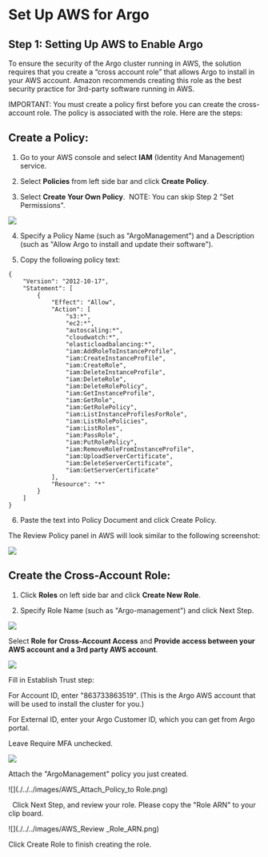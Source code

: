 # Set Up AWS for Argo

<!--per Ed, this section (creating policies and assigning the policy to a role) is only needed if a customer wants Applatix to manage their AWS cluster for them. Otherwise, our users only need to create standard AWS credentials-->

## Step 1: Setting Up AWS to Enable Argo

To ensure the security of the Argo cluster running in AWS, the  solution requires that you create a “cross account role” that allows Argo to install in your AWS account. Amazon recommends creating this role as the best security practice for 3rd-party software running in AWS.

IMPORTANT: You must create a policy first before you can create the cross-account role. The policy is associated with the role. Here are the steps:

## Create a Policy:

1. Go to your AWS console and select **IAM** (Identity And Management) service.

2. Select **Policies** from left side bar and click **Create Policy**.

3. Select **Create Your Own Policy**.  NOTE: You can skip Step 2 "Set Permissions".

 ![](./../../images/AWS_Create_Policy.png)

4. Specify a Policy Name (such as "ArgoManagement") and a Description (such as "Allow Argo to install and update their software").

5. Copy the following policy text:

 ```
{
    "Version": "2012-10-17",
    "Statement": [
        {
            "Effect": "Allow",
            "Action": [
                "s3:*",
                "ec2:*",
                "autoscaling:*",
                "cloudwatch:*",
                "elasticloadbalancing:*",
                "iam:AddRoleToInstanceProfile",
                "iam:CreateInstanceProfile",
                "iam:CreateRole",
                "iam:DeleteInstanceProfile",
                "iam:DeleteRole",
                "iam:DeleteRolePolicy",
                "iam:GetInstanceProfile",
                "iam:GetRole",
                "iam:GetRolePolicy",
                "iam:ListInstanceProfilesForRole",
                "iam:ListRolePolicies",
                "iam:ListRoles",
                "iam:PassRole",
                "iam:PutRolePolicy",
                "iam:RemoveRoleFromInstanceProfile",
                "iam:UploadServerCertificate",
                "iam:DeleteServerCertificate",
                "iam:GetServerCertificate"
            ],
            "Resource": "*"
        }
    ]
}
 ```

6. Paste the text into Policy Document and click Create Policy.

 The Review Policy panel in AWS will look similar to the following screenshot:

 ![](./../../images/AWS_Review_Policy_Panel.png)


## Create the Cross-Account Role:

1. Click **Roles** on left side bar and click **Create New Role**.


2. Specify Role Name (such as "Argo-management") and click Next Step.

 ![](./../../images/AWS_Set_Role_Name.png)

Select **Role for Cross-Account Access** and **Provide access between your AWS account and a 3rd party AWS account**.

 ![](./../../images/AWS_Select_Role_Type.png)

Fill in Establish Trust step:


For Account ID, enter "863733863519". (This is the Argo AWS account that will be used to install the cluster for you.)


For External ID, enter your Argo Customer ID, which you can get from Argo portal.


Leave Require MFA unchecked.

 ![](./../../images/AWS_Step3_Establish_Trust.png)

Attach the "ArgoManagement" policy you just created.

 ![](./../../images/AWS_Attach_Policy_to Role.png)

 
Click Next Step, and review your role. Please copy the "Role ARN" to your clip board.

 ![](./../../images/AWS_Review _Role_ARN.png)

Click Create Role to finish creating the role.
